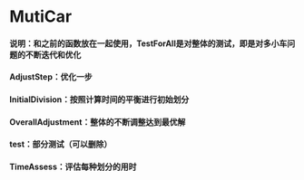 # MutiCar
#### 说明：和之前的函数放在一起使用，TestForAll是对整体的测试，即是对多小车问题的不断迭代和优化
#### AdjustStep：优化一步
#### InitialDivision：按照计算时间的平衡进行初始划分
#### OverallAdjustment：整体的不断调整达到最优解
#### test：部分测试（可以删除）
#### TimeAssess：评估每种划分的用时
